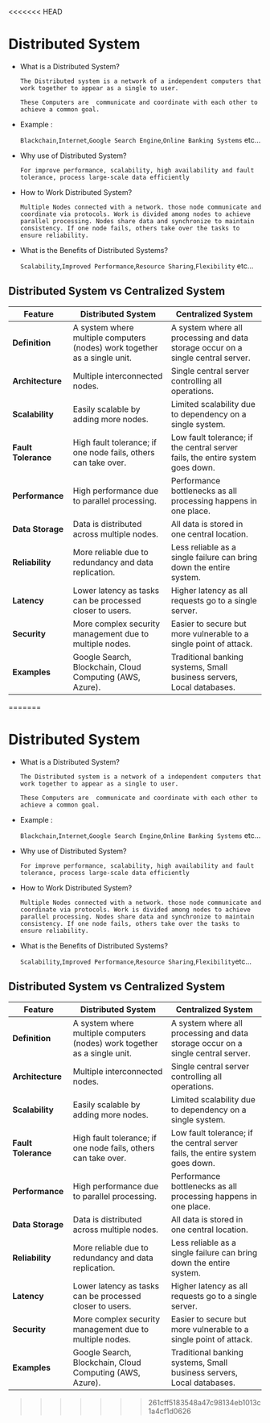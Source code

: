 <<<<<<< HEAD
# Distributed System

  - What is a Distributed System?
    
     `The Distributed system is a network of a independent computers that work together to appear as a single to user.`
    
     `These Computers are  communicate and coordinate with each other to achieve a common goal.`

  - Example :

    `Blackchain`,`Internet`,`Google Search Engine`,`Online Banking Systems` etc...

 - Why use of Distributed System?

   `For improve performance, scalability, high availability and fault tolerance, process large-scale data efficiently`

 - How to Work Distributed System?

   `Multiple Nodes connected with a network. those node communicate and coordinate via protocols. Work is divided among nodes to achieve parallel processing. Nodes share data and synchronize to maintain consistency. If one node fails, others take over the tasks to ensure reliability. `

 - What is the Benefits of Distributed Systems?

   `Scalability`,`Improved Performance`,`Resource Sharing`,`Flexibility` etc...

## Distributed System vs Centralized System

| Feature          | Distributed System                                      | Centralized System                                      |
|-----------------|-------------------------------------------------|------------------------------------------------|
| **Definition**   | A system where multiple computers (nodes) work together as a single unit. | A system where all processing and data storage occur on a single central server. |
| **Architecture** | Multiple interconnected nodes. | Single central server controlling all operations. |
| **Scalability**  | Easily scalable by adding more nodes. | Limited scalability due to dependency on a single system. |
| **Fault Tolerance** | High fault tolerance; if one node fails, others can take over. | Low fault tolerance; if the central server fails, the entire system goes down. |
| **Performance**  | High performance due to parallel processing. | Performance bottlenecks as all processing happens in one place. |
| **Data Storage** | Data is distributed across multiple nodes. | All data is stored in one central location. |
| **Reliability**  | More reliable due to redundancy and data replication. | Less reliable as a single failure can bring down the entire system. |
| **Latency**      | Lower latency as tasks can be processed closer to users. | Higher latency as all requests go to a single server. |
| **Security**     | More complex security management due to multiple nodes. | Easier to secure but more vulnerable to a single point of attack. |
| **Examples**     | Google Search, Blockchain, Cloud Computing (AWS, Azure). | Traditional banking systems, Small business servers, Local databases. |

=======
# Distributed System

  - What is a Distributed System?
    
     `The Distributed system is a network of a independent computers that work together to appear as a single to user.`
    
     `These Computers are  communicate and coordinate with each other to achieve a common goal.`

  - Example :

    `Blackchain`,`Internet`,`Google Search Engine`,`Online Banking Systems` etc...

 - Why use of Distributed System?

   `For improve performance, scalability, high availability and fault tolerance, process large-scale data efficiently`

 - How to Work Distributed System?

   `Multiple Nodes connected with a network. those node communicate and coordinate via protocols. Work is divided among nodes to achieve parallel processing. Nodes share data and synchronize to maintain consistency. If one node fails, others take over the tasks to ensure reliability. `

 - What is the Benefits of Distributed Systems?

   `Scalability`,`Improved Performance`,`Resource Sharing`,`Flexibility`etc...

## Distributed System vs Centralized System

| Feature          | Distributed System                                      | Centralized System                                      |
|-----------------|-------------------------------------------------|------------------------------------------------|
| **Definition**   | A system where multiple computers (nodes) work together as a single unit. | A system where all processing and data storage occur on a single central server. |
| **Architecture** | Multiple interconnected nodes. | Single central server controlling all operations. |
| **Scalability**  | Easily scalable by adding more nodes. | Limited scalability due to dependency on a single system. |
| **Fault Tolerance** | High fault tolerance; if one node fails, others can take over. | Low fault tolerance; if the central server fails, the entire system goes down. |
| **Performance**  | High performance due to parallel processing. | Performance bottlenecks as all processing happens in one place. |
| **Data Storage** | Data is distributed across multiple nodes. | All data is stored in one central location. |
| **Reliability**  | More reliable due to redundancy and data replication. | Less reliable as a single failure can bring down the entire system. |
| **Latency**      | Lower latency as tasks can be processed closer to users. | Higher latency as all requests go to a single server. |
| **Security**     | More complex security management due to multiple nodes. | Easier to secure but more vulnerable to a single point of attack. |
| **Examples**     | Google Search, Blockchain, Cloud Computing (AWS, Azure). | Traditional banking systems, Small business servers, Local databases. |

>>>>>>> 261cff5183548a47c98134eb1013c1a4cf1d0626
